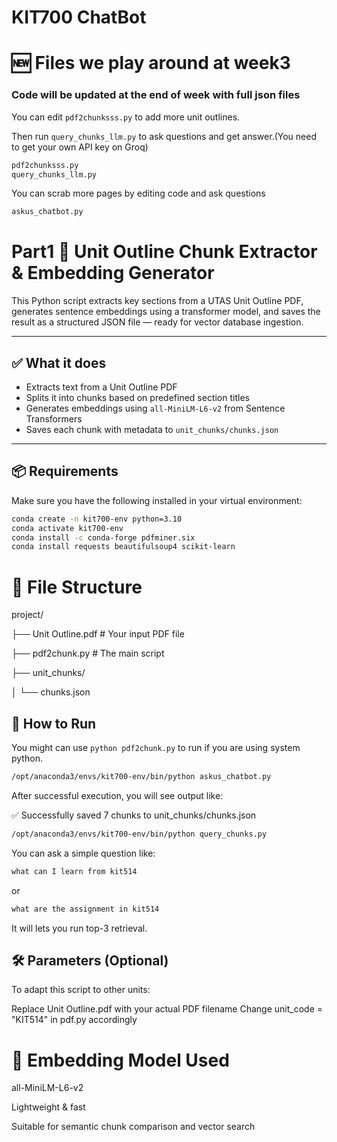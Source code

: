 # KIT700 ChatBot

# 🆕 Files we play around at week3
### Code will be updated at the end of week with full json files

You can edit `pdf2chunksss.py` to add more unit outlines.

Then run `query_chunks_llm.py` to ask questions and get answer.(You need to get your own API key on Groq)

```bash
pdf2chunksss.py
query_chunks_llm.py
```

You can scrab more pages by editing code and ask questions
```bash
askus_chatbot.py
```

# Part1 📘 Unit Outline Chunk Extractor & Embedding Generator

This Python script extracts key sections from a UTAS Unit Outline PDF, generates sentence embeddings using a transformer model, and saves the result as a structured JSON file — ready for vector database ingestion.

---

## ✅ What it does

- Extracts text from a Unit Outline PDF  
- Splits it into chunks based on predefined section titles  
- Generates embeddings using `all-MiniLM-L6-v2` from Sentence Transformers  
- Saves each chunk with metadata to `unit_chunks/chunks.json`  

---

## 📦 Requirements

Make sure you have the following installed in your virtual environment:

```bash
conda create -n kit700-env python=3.10
conda activate kit700-env
conda install -c conda-forge pdfminer.six
conda install requests beautifulsoup4 scikit-learn              
```

# 📁 File Structure

project/

├── Unit Outline.pdf               # Your input PDF file  

├── pdf2chunk.py                   # The main script  

├── unit_chunks/

│   └── chunks.json



## 🚀 How to Run

You might can use ` python pdf2chunk.py ` to run if you are using system python.



```bash
/opt/anaconda3/envs/kit700-env/bin/python askus_chatbot.py
```

After successful execution, you will see output like:

✅ Successfully saved 7 chunks to unit_chunks/chunks.json

```bash
/opt/anaconda3/envs/kit700-env/bin/python query_chunks.py
```

You can ask a simple question like: 
```bash
what can I learn from kit514
```

or 

```bash
what are the assignment in kit514
```

It will lets you run top-3 retrieval.

## 🛠 Parameters (Optional)

To adapt this script to other units:

Replace Unit Outline.pdf with your actual PDF filename
Change unit_code = "KIT514" in pdf.py accordingly



# 🧠 Embedding Model Used

all-MiniLM-L6-v2

Lightweight & fast

Suitable for semantic chunk comparison and vector search
